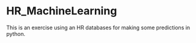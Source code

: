 # HR_MachineLearning
This is an exercise using an HR databases for making some predictions in python.
